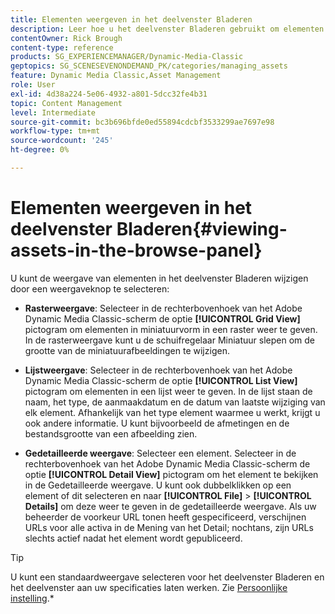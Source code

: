 ```yaml
---
title: Elementen weergeven in het deelvenster Bladeren
description: Leer hoe u het deelvenster Bladeren gebruikt om elementen in Adobe Dynamic Media Classic weer te geven.
contentOwner: Rick Brough
content-type: reference
products: SG_EXPERIENCEMANAGER/Dynamic-Media-Classic
geptopics: SG_SCENESEVENONDEMAND_PK/categories/managing_assets
feature: Dynamic Media Classic,Asset Management
role: User
exl-id: 4d38a224-5e06-4932-a801-5dcc32fe4b31
topic: Content Management
level: Intermediate
source-git-commit: bc3b696bfde0ed55894cdcbf3533299ae7697e98
workflow-type: tm+mt
source-wordcount: '245'
ht-degree: 0%

---
```


# Elementen weergeven in het deelvenster Bladeren{#viewing-assets-in-the-browse-panel}

U kunt de weergave van elementen in het deelvenster Bladeren wijzigen door een weergaveknop te selecteren:

* **Rasterweergave**: Selecteer in de rechterbovenhoek van het Adobe Dynamic Media Classic-scherm de optie **[!UICONTROL Grid View]** pictogram om elementen in miniatuurvorm in een raster weer te geven. In de rasterweergave kunt u de schuifregelaar Miniatuur slepen om de grootte van de miniatuurafbeeldingen te wijzigen.

* **Lijstweergave**: Selecteer in de rechterbovenhoek van het Adobe Dynamic Media Classic-scherm de optie **[!UICONTROL List View]** pictogram om elementen in een lijst weer te geven. In de lijst staan de naam, het type, de aanmaakdatum en de datum van laatste wijziging van elk element. Afhankelijk van het type element waarmee u werkt, krijgt u ook andere informatie. U kunt bijvoorbeeld de afmetingen en de bestandsgrootte van een afbeelding zien.

* **Gedetailleerde weergave**: Selecteer een element. Selecteer in de rechterbovenhoek van het Adobe Dynamic Media Classic-scherm de optie **[!UICONTROL Detail View]** pictogram om het element te bekijken in de Gedetailleerde weergave. U kunt ook dubbelklikken op een element of dit selecteren en naar **[!UICONTROL File]** > **[!UICONTROL Details]** om deze weer te geven in de gedetailleerde weergave. Als uw beheerder de voorkeur URL tonen heeft gespecificeerd, verschijnen URLs voor alle activa in de Mening van het Detail; nochtans, zijn URLs slechts actief nadat het element wordt gepubliceerd.

>[!TIP]
>
>U kunt een standaardweergave selecteren voor het deelvenster Bladeren en het deelvenster aan uw specificaties laten werken. Zie [Persoonlijke instelling](personal-setup.md#personal_setup).*
